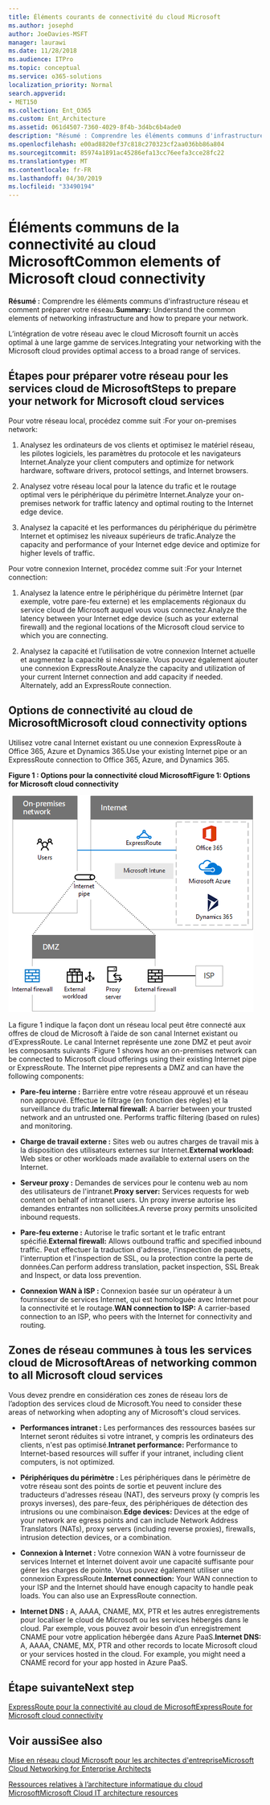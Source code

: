```yaml
---
title: Éléments courants de connectivité du cloud Microsoft
ms.author: josephd
author: JoeDavies-MSFT
manager: laurawi
ms.date: 11/28/2018
ms.audience: ITPro
ms.topic: conceptual
ms.service: o365-solutions
localization_priority: Normal
search.appverid:
- MET150
ms.collection: Ent_O365
ms.custom: Ent_Architecture
ms.assetid: 061d4507-7360-4029-8f4b-3d4bc6b4ade0
description: "Résumé : Comprendre les éléments communs d'infrastructure réseau et comment préparer votre réseau."
ms.openlocfilehash: e00ad8820ef37c818c270323cf2aa036bb86a804
ms.sourcegitcommit: 85974a1891ac45286efa13cc76eefa3cce28fc22
ms.translationtype: MT
ms.contentlocale: fr-FR
ms.lasthandoff: 04/30/2019
ms.locfileid: "33490194"
---
```

# <a name="common-elements-of-microsoft-cloud-connectivity"></a><span data-ttu-id="eb4fb-103">Éléments communs de la connectivité au cloud Microsoft</span><span class="sxs-lookup"><span data-stu-id="eb4fb-103">Common elements of Microsoft cloud connectivity</span></span>

 <span data-ttu-id="eb4fb-104">**Résumé :** Comprendre les éléments communs d'infrastructure réseau et comment préparer votre réseau.</span><span class="sxs-lookup"><span data-stu-id="eb4fb-104">**Summary:** Understand the common elements of networking infrastructure and how to prepare your network.</span></span>
  
<span data-ttu-id="eb4fb-105">L’intégration de votre réseau avec le cloud Microsoft fournit un accès optimal à une large gamme de services.</span><span class="sxs-lookup"><span data-stu-id="eb4fb-105">Integrating your networking with the Microsoft cloud provides optimal access to a broad range of services.</span></span>
  
## <a name="steps-to-prepare-your-network-for-microsoft-cloud-services"></a><span data-ttu-id="eb4fb-106">Étapes pour préparer votre réseau pour les services cloud de Microsoft</span><span class="sxs-lookup"><span data-stu-id="eb4fb-106">Steps to prepare your network for Microsoft cloud services</span></span>
<span data-ttu-id="eb4fb-107"><a name="steps"> </a></span><span class="sxs-lookup"><span data-stu-id="eb4fb-107"></span></span>

<span data-ttu-id="eb4fb-108">Pour votre réseau local, procédez comme suit :</span><span class="sxs-lookup"><span data-stu-id="eb4fb-108">For your on-premises network:</span></span>
  
1. <span data-ttu-id="eb4fb-109">Analysez les ordinateurs de vos clients et optimisez le matériel réseau, les pilotes logiciels, les paramètres du protocole et les navigateurs Internet.</span><span class="sxs-lookup"><span data-stu-id="eb4fb-109">Analyze your client computers and optimize for network hardware, software drivers, protocol settings, and Internet browsers.</span></span>
    
2. <span data-ttu-id="eb4fb-110">Analysez votre réseau local pour la latence du trafic et le routage optimal vers le périphérique du périmètre Internet.</span><span class="sxs-lookup"><span data-stu-id="eb4fb-110">Analyze your on-premises network for traffic latency and optimal routing to the Internet edge device.</span></span>
    
3. <span data-ttu-id="eb4fb-111">Analysez la capacité et les performances du périphérique du périmètre Internet et optimisez les niveaux supérieurs de trafic.</span><span class="sxs-lookup"><span data-stu-id="eb4fb-111">Analyze the capacity and performance of your Internet edge device and optimize for higher levels of traffic.</span></span>
    
<span data-ttu-id="eb4fb-112">Pour votre connexion Internet, procédez comme suit :</span><span class="sxs-lookup"><span data-stu-id="eb4fb-112">For your Internet connection:</span></span>
  
1. <span data-ttu-id="eb4fb-113">Analysez la latence entre le périphérique du périmètre Internet (par exemple, votre pare-feu externe) et les emplacements régionaux du service cloud de Microsoft auquel vous vous connectez.</span><span class="sxs-lookup"><span data-stu-id="eb4fb-113">Analyze the latency between your Internet edge device (such as your external firewall) and the regional locations of the Microsoft cloud service to which you are connecting.</span></span>
    
2. <span data-ttu-id="eb4fb-p101">Analysez la capacité et l’utilisation de votre connexion Internet actuelle et augmentez la capacité si nécessaire. Vous pouvez également ajouter une connexion ExpressRoute.</span><span class="sxs-lookup"><span data-stu-id="eb4fb-p101">Analyze the capacity and utilization of your current Internet connection and add capacity if needed. Alternately, add an ExpressRoute connection.</span></span>
    
## <a name="microsoft-cloud-connectivity-options"></a><span data-ttu-id="eb4fb-116">Options de connectivité au cloud de Microsoft</span><span class="sxs-lookup"><span data-stu-id="eb4fb-116">Microsoft cloud connectivity options</span></span>
<span data-ttu-id="eb4fb-117"><a name="steps"> </a></span><span class="sxs-lookup"><span data-stu-id="eb4fb-117"></span></span>

<span data-ttu-id="eb4fb-118">Utilisez votre canal Internet existant ou une connexion ExpressRoute à Office 365, Azure et Dynamics 365.</span><span class="sxs-lookup"><span data-stu-id="eb4fb-118">Use your existing Internet pipe or an ExpressRoute connection to Office 365, Azure, and Dynamics 365.</span></span>
  
<span data-ttu-id="eb4fb-119">**Figure 1 : Options pour la connectivité cloud Microsoft**</span><span class="sxs-lookup"><span data-stu-id="eb4fb-119">**Figure 1: Options for Microsoft cloud connectivity**</span></span>

![Figure 1 :  options pour la connectivité cloud Microsoft](media/Network-Poster/CommonElements.png)

  
<span data-ttu-id="eb4fb-p102">La figure 1 indique la façon dont un réseau local peut être connecté aux offres de cloud de Microsoft à l’aide de son canal Internet existant ou d’ExpressRoute. Le canal Internet représente une zone DMZ et peut avoir les composants suivants :</span><span class="sxs-lookup"><span data-stu-id="eb4fb-p102">Figure 1 shows how an on-premises network can be connected to Microsoft cloud offerings using their existing Internet pipe or ExpressRoute. The Internet pipe represents a DMZ and can have the following components:</span></span>
  
- <span data-ttu-id="eb4fb-p103">**Pare-feu interne :** Barrière entre votre réseau approuvé et un réseau non approuvé. Effectue le filtrage (en fonction des règles) et la surveillance du trafic.</span><span class="sxs-lookup"><span data-stu-id="eb4fb-p103">**Internal firewall:** A barrier between your trusted network and an untrusted one. Performs traffic filtering (based on rules) and monitoring.</span></span>
    
- <span data-ttu-id="eb4fb-125">**Charge de travail externe :** Sites web ou autres charges de travail mis à la disposition des utilisateurs externes sur Internet.</span><span class="sxs-lookup"><span data-stu-id="eb4fb-125">**External workload:** Web sites or other workloads made available to external users on the Internet.</span></span>
    
- <span data-ttu-id="eb4fb-126">**Serveur proxy :** Demandes de services pour le contenu web au nom des utilisateurs de l'intranet.</span><span class="sxs-lookup"><span data-stu-id="eb4fb-126">**Proxy server:** Services requests for web content on behalf of intranet users.</span></span> <span data-ttu-id="eb4fb-127">Un proxy inverse autorise les demandes entrantes non sollicitées.</span><span class="sxs-lookup"><span data-stu-id="eb4fb-127">A reverse proxy permits unsolicited inbound requests.</span></span>
    
- <span data-ttu-id="eb4fb-128">**Pare-feu externe :** Autorise le trafic sortant et le trafic entrant spécifié.</span><span class="sxs-lookup"><span data-stu-id="eb4fb-128">**External firewall:** Allows outbound traffic and specified inbound traffic.</span></span> <span data-ttu-id="eb4fb-129">Peut effectuer la traduction d'adresse, l'inspection de paquets, l'interruption et l'inspection de SSL, ou la protection contre la perte de données.</span><span class="sxs-lookup"><span data-stu-id="eb4fb-129">Can perform address translation, packet inspection, SSL Break and Inspect, or data loss prevention.</span></span>
    
- <span data-ttu-id="eb4fb-130">**Connexion WAN à ISP :** Connexion basée sur un opérateur à un fournisseur de services Internet, qui est homologuée avec Internet pour la connectivité et le routage.</span><span class="sxs-lookup"><span data-stu-id="eb4fb-130">**WAN connection to ISP:** A carrier-based connection to an ISP, who peers with the Internet for connectivity and routing.</span></span>
    
## <a name="areas-of-networking-common-to-all-microsoft-cloud-services"></a><span data-ttu-id="eb4fb-131">Zones de réseau communes à tous les services cloud de Microsoft</span><span class="sxs-lookup"><span data-stu-id="eb4fb-131">Areas of networking common to all Microsoft cloud services</span></span>
<span data-ttu-id="eb4fb-132"><a name="steps"> </a></span><span class="sxs-lookup"><span data-stu-id="eb4fb-132"></span></span>

<span data-ttu-id="eb4fb-133">Vous devez prendre en considération ces zones de réseau lors de l’adoption des services cloud de Microsoft.</span><span class="sxs-lookup"><span data-stu-id="eb4fb-133">You need to consider these areas of networking when adopting any of Microsoft's cloud services.</span></span>
  
- <span data-ttu-id="eb4fb-134">**Performances intranet :** Les performances des ressources basées sur Internet seront réduites si votre intranet, y compris les ordinateurs des clients, n'est pas optimisé.</span><span class="sxs-lookup"><span data-stu-id="eb4fb-134">**Intranet performance:** Performance to Internet-based resources will suffer if your intranet, including client computers, is not optimized.</span></span>
    
- <span data-ttu-id="eb4fb-135">**Périphériques du périmètre :** Les périphériques dans le périmètre de votre réseau sont des points de sortie et peuvent inclure des traducteurs d'adresses réseau (NAT), des serveurs proxy (y compris les proxys inverses), des pare-feux, des périphériques de détection des intrusions ou une combinaison.</span><span class="sxs-lookup"><span data-stu-id="eb4fb-135">**Edge devices:** Devices at the edge of your network are egress points and can include Network Address Translators (NATs), proxy servers (including reverse proxies), firewalls, intrusion detection devices, or a combination.</span></span>
    
- <span data-ttu-id="eb4fb-p106">**Connexion à Internet :** Votre connexion WAN à votre fournisseur de services Internet et Internet doivent avoir une capacité suffisante pour gérer les charges de pointe. Vous pouvez également utiliser une connexion ExpressRoute.</span><span class="sxs-lookup"><span data-stu-id="eb4fb-p106">**Internet connection:** Your WAN connection to your ISP and the Internet should have enough capacity to handle peak loads. You can also use an ExpressRoute connection.</span></span>
    
- <span data-ttu-id="eb4fb-p107">**Internet DNS :** A, AAAA, CNAME, MX, PTR et les autres enregistrements pour localiser le cloud de Microsoft ou les services hébergés dans le cloud. Par exemple, vous pouvez avoir besoin d’un enregistrement CNAME pour votre application hébergée dans Azure PaaS.</span><span class="sxs-lookup"><span data-stu-id="eb4fb-p107">**Internet DNS:** A, AAAA, CNAME, MX, PTR and other records to locate Microsoft cloud or your services hosted in the cloud. For example, you might need a CNAME record for your app hosted in Azure PaaS.</span></span>
    

## <a name="next-step"></a><span data-ttu-id="eb4fb-140">Étape suivante</span><span class="sxs-lookup"><span data-stu-id="eb4fb-140">Next step</span></span>

[<span data-ttu-id="eb4fb-141">ExpressRoute pour la connectivité au cloud de Microsoft</span><span class="sxs-lookup"><span data-stu-id="eb4fb-141">ExpressRoute for Microsoft cloud connectivity</span></span>](expressroute-for-microsoft-cloud-connectivity.md)

## <a name="see-also"></a><span data-ttu-id="eb4fb-142">Voir aussi</span><span class="sxs-lookup"><span data-stu-id="eb4fb-142">See also</span></span>

<span data-ttu-id="eb4fb-143"><a name="steps"> </a></span><span class="sxs-lookup"><span data-stu-id="eb4fb-143"></span></span>

[<span data-ttu-id="eb4fb-144">Mise en réseau cloud Microsoft pour les architectes d'entreprise</span><span class="sxs-lookup"><span data-stu-id="eb4fb-144">Microsoft Cloud Networking for Enterprise Architects</span></span>](microsoft-cloud-networking-for-enterprise-architects.md)
  
[<span data-ttu-id="eb4fb-145">Ressources relatives à l’architecture informatique du cloud Microsoft</span><span class="sxs-lookup"><span data-stu-id="eb4fb-145">Microsoft Cloud IT architecture resources</span></span>](microsoft-cloud-it-architecture-resources.md)



